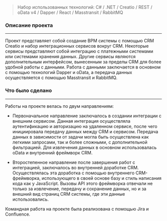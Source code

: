 >Набор использованных технологий: C# / .NET / Creatio / REST / oData v4 / Dapper / React / Masstransit / RabbitMQ
### Описание проекта
---
Проект представляет собой создание BPM системы с помощью CRM Creatio и набор интеграционных сервисов вокруг CRM. Некоторые сервисы представляют собой интеграцию с платежными системами или системами хранения данных. Другие сервисы являются дополнительным интерфейсом, вынесенным за пределы CRM для более удобной работы с данными. Работа с данными заключается в основном с помощью технологий Dapper и oData, а передача данных осуществляется с помощью Masstransit и RabbitMQ.
### Что было сделано
---
Работы на проекте велась по двум направлениям: 
- Первоначальное направление заключалось в создании интеграции с внешним сервисом. Данная интеграция осуществляла аутентификацию и авторизацию на удаленном сервисе, после чего инициировала передачу данных между CRM и сервисом. Передача данных в зависимости от задачи могла быть осуществлена как легкими запросами, так и более сложными, с дополнительной фильтрацией. Для извлечения данных в основном использовалась oData и внутренний фреймворк CRM.

- Второстепенное направление после завершения работ с интеграцией, заключалось во внутренней доработке CRM. Осуществлялась эта доработка с помощью внутреннего CRM-фреймворка, использующего в своей основе базу и стиль написания кода как у JavaScript. Вызовы API этого фреймворка отвечали не только за извлечение, передачу и сохранение данных, но и за внешний вид страниц CRM системы, где эти данные использовались.

Командная работа на проекте была реализована с помощью Jira и Confluence.

